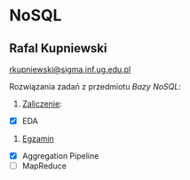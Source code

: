 # NoSQL
## Rafal Kupniewski

<rkupniewski@sigma.inf.ug.edu.pl>


Rozwiązania zadań z przedmiotu *Bazy NoSQL*:

1. [Zaliczenie](zaliczenie.md):
 - [X] EDA
1. [Egzamin](egzamin.md)
 - [X] Aggregation Pipeline
 - [ ] MapReduce

